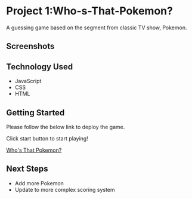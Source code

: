 # Project 1:Who-s-That-Pokemon?
A guessing game based on the segment from classic TV show, Pokemon.
## Screenshots

## Technology Used
* JavaScript
* CSS
* HTML
## Getting Started
Please follow the below link to deploy the game.

Click start button to start playing!

[Who's That Pokemon?](https://stephenyeezy.github.io/Project-1-Who-s-That-Pokemon/)

## Next Steps
* Add more Pokemon
* Update to more complex scoring system
